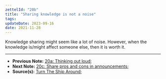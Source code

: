 ```yaml
---
zettelId: "20b"
title: "Sharing knowledge is not a noise"
tags:
updateDate: 2023-09-16
date: 2021-11-28
---
```


Knowledge sharing might seem like a lot of noise. However, when the knowledge is/might affect someone else, then it is worth it.

---

- **Previous Note:** [20a: Thinking out loud](/notes/20a/);
- **Next Note:** [20c: Share pros and cons in announcements](/notes/20c/);
- **Source(s):** [Turn The Ship Around](/books/turn-the-shiparound-summary-book-chapter-notes/);
